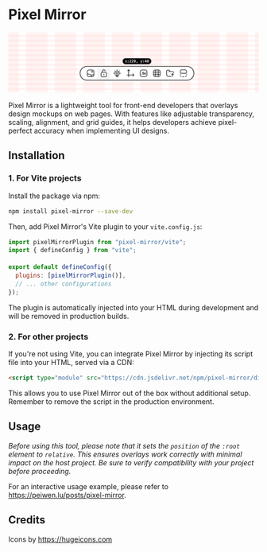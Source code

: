 # Pixel Mirror

![screenshot](./docs/app.png)

Pixel Mirror is a lightweight tool for front-end developers that overlays design mockups on web pages. With features like adjustable transparency, scaling, alignment, and grid guides, it helps developers achieve pixel-perfect accuracy when implementing UI designs.

## Installation

### 1. For Vite projects

Install the package via npm:

```bash
npm install pixel-mirror --save-dev
```

Then, add Pixel Mirror's Vite plugin to your `vite.config.js`:

```js
import pixelMirrorPlugin from "pixel-mirror/vite";
import { defineConfig } from "vite";

export default defineConfig({
  plugins: [pixelMirrorPlugin()],
  // ... other configurations
});
```

The plugin is automatically injected into your HTML during development and will be removed in production builds.

### 2. For other projects

If you're not using Vite, you can integrate Pixel Mirror by injecting its script file into your HTML, served via a CDN:

``` html
<script type="module" src="https://cdn.jsdelivr.net/npm/pixel-mirror/dist/index.js"></script>
```

This allows you to use Pixel Mirror out of the box without additional setup. Remember to remove the script in the production environment.

## Usage

_Before using this tool, please note that it sets the `position` of the `:root` element to `relative`. This ensures overlays work correctly with minimal impact on the host project. Be sure to verify compatibility with your project before proceeding._

For an interactive usage example, please refer to https://peiwen.lu/posts/pixel-mirror.

## Credits

Icons by https://hugeicons.com
